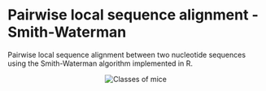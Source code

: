 # Pairwise local sequence alignment - Smith-Waterman
Pairwise local sequence alignment between two nucleotide sequences using the Smith-Waterman algorithm implemented in R.

<p align="center">
  <img 
    src="https://upload.wikimedia.org/wikipedia/commons/e/e6/Smith-Waterman-Algorithm-Example-Step3.png#center" alt="Classes of mice">
</p>
